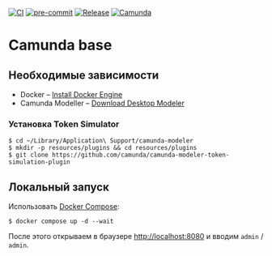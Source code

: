 [![CI](https://github.com/Romanow/camunda-base/actions/workflows/build.yml/badge.svg?branch=master)](https://github.com/Romanow/camunda-base/actions/workflows/build.yml)
[![pre-commit](https://img.shields.io/badge/pre--commit-enabled-brightgreen?logo=pre-commit)](https://github.com/pre-commit/pre-commit)
[![Release](https://img.shields.io/github/v/release/Romanow/camunda-base?logo=github&sort=semver)](https://github.com/Romanow/camunda-base/releases/latest)
[![Camunda](https://img.shields.io/docker/pulls/romanowalex/camunda-base?logo=docker)](https://hub.docker.com/r/romanowalex/camunda-base)

# Camunda base

## Необходимые зависимости

* Docker – [Install Docker Engine](https://docs.docker.com/engine/install/)
* Camunda Modeller – [Download Desktop Modeler](https://camunda.com/download/modeler/)

### Установка Token Simulator

```shell
$ cd ~/Library/Application\ Support/camunda-modeler
$ mkdir -p resources/plugins && cd resources/plugins
$ git clone https://github.com/camunda/camunda-modeler-token-simulation-plugin
```

## Локальный запуск

Использовать [Docker Compose](docker-compose.yml):

```shell
$ docker compose up -d --wait

```

После этого открываем в браузере [http://localhost:8080](http://localhost:8080/) и вводим `admin` / `admin`.
